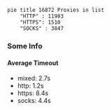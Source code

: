 
```mermaid
pie title 16872 Proxies in list
    "HTTP" : 11983
    "HTTPS": 1510
    "SOCKS" : 3847
```

### Some Info
#### Average Timeout

- mixed: 2.7s
- http: 1.2s
- https: 8.4s
- socks: 4.4s